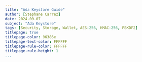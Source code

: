 ```yaml
---
title: "Ada Keystore Guide"
author: [Stephane Carrez]
date: 2024-09-07
subject: "Ada Keystore"
tags: [Security, Storage, Wallet, AES-256, HMAC-256, PBKDF2]
titlepage: true
titlepage-color: 06386e
titlepage-text-color: FFFFFF
titlepage-rule-color: FFFFFF
titlepage-rule-height: 1
...
```


